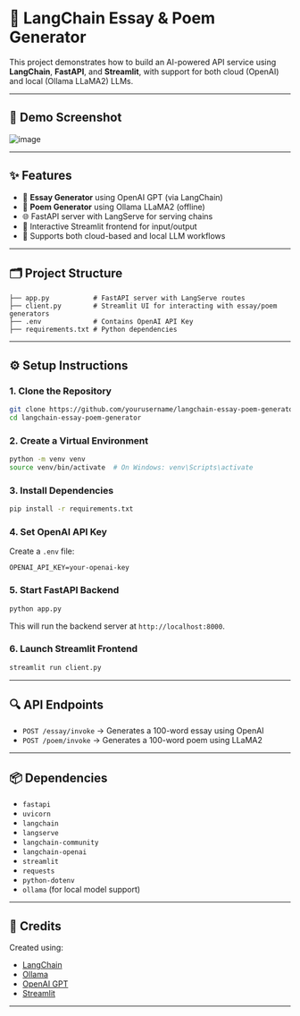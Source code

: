 # 🧠 LangChain Essay & Poem Generator

This project demonstrates how to build an AI-powered API service using **LangChain**, **FastAPI**, and **Streamlit**, with support for both cloud (OpenAI) and local (Ollama LLaMA2) LLMs.

---
## 📸 Demo Screenshot

![image](https://github.com/user-attachments/assets/eaa8382d-f3b1-4d1e-b8ea-73955fad5e36)

---

## ✨ Features

- 📝 **Essay Generator** using OpenAI GPT (via LangChain)
- 🧸 **Poem Generator** using Ollama LLaMA2 (offline)
- 🌐 FastAPI server with LangServe for serving chains
- 🎨 Interactive Streamlit frontend for input/output
- 🔄 Supports both cloud-based and local LLM workflows

---

## 🗂️ Project Structure

```
├── app.py           # FastAPI server with LangServe routes
├── client.py        # Streamlit UI for interacting with essay/poem generators
├── .env             # Contains OpenAI API Key
├── requirements.txt # Python dependencies
```

---

## ⚙️ Setup Instructions

### 1. Clone the Repository
```bash
git clone https://github.com/yourusername/langchain-essay-poem-generator.git
cd langchain-essay-poem-generator
```

### 2. Create a Virtual Environment
```bash
python -m venv venv
source venv/bin/activate  # On Windows: venv\Scripts\activate
```

### 3. Install Dependencies
```bash
pip install -r requirements.txt
```

### 4. Set OpenAI API Key
Create a `.env` file:
```
OPENAI_API_KEY=your-openai-key
```

### 5. Start FastAPI Backend
```bash
python app.py
```
This will run the backend server at `http://localhost:8000`.

### 6. Launch Streamlit Frontend
```bash
streamlit run client.py
```

---

## 🔍 API Endpoints

- `POST /essay/invoke` → Generates a 100-word essay using OpenAI
- `POST /poem/invoke` → Generates a 100-word poem using LLaMA2

---

## 📦 Dependencies

- `fastapi`
- `uvicorn`
- `langchain`
- `langserve`
- `langchain-community`
- `langchain-openai`
- `streamlit`
- `requests`
- `python-dotenv`
- `ollama` (for local model support)

---


## 🧠 Credits

Created using:
- [LangChain](https://github.com/langchain-ai/langchain)
- [Ollama](https://ollama.com/)
- [OpenAI GPT](https://platform.openai.com/)
- [Streamlit](https://streamlit.io/)

---

